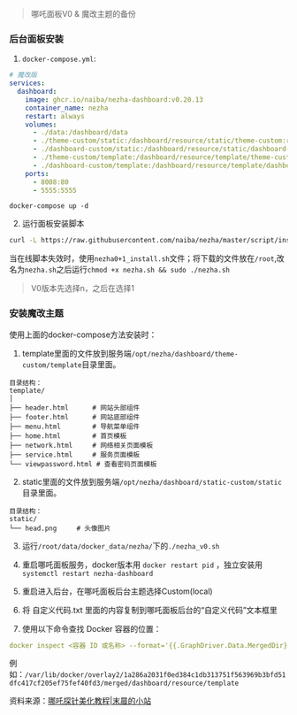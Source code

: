 > 哪吒面板V0 & 魔改主题的备份

### 后台面板安装
1. `docker-compose.yml`:
~~~yaml
# 魔改版
services:
  dashboard:
    image: ghcr.io/naiba/nezha-dashboard:v0.20.13
    container_name: nezha
    restart: always
    volumes:
      - ./data:/dashboard/data
      - ./theme-custom/static:/dashboard/resource/static/theme-custom:ro
      - ./dashboard-custom/static:/dashboard/resource/static/dashboard-custom:ro
      - ./theme-custom/template:/dashboard/resource/template/theme-custom:ro
      - ./dashboard-custom/template:/dashboard/resource/template/dashboard-custom:ro
    ports:
      - 8008:80
      - 5555:5555
~~~

`docker-compose up -d `

2. 运行面板安装脚本
~~~bash
curl -L https://raw.githubusercontent.com/naiba/nezha/master/script/install.sh  -o nezha.sh && chmod +x nezha.sh && sudo ./nezha.sh
~~~

当在线脚本失效时，使用`nezha0+1_install.sh`文件；将下载的文件放在`/root`,改名为`nezha.sh`之后运行`chmod +x nezha.sh && sudo ./nezha.sh`

> V0版本先选择n，之后在选择1

### 安装魔改主题

使用上面的docker-compose方法安装时：

1. template里面的文件放到服务端`/opt/nezha/dashboard/theme-custom/template`目录里面。
~~~plaintext
目录结构：
template/
│
├── header.html      # 网站头部组件
├── footer.html      # 网站底部组件
├── menu.html        # 导航菜单组件
├── home.html        # 首页模板
├── network.html     # 网络相关页面模板
├── service.html     # 服务页面模板
└── viewpassword.html # 查看密码页面模板
~~~

2. static里面的文件放到服务端`/opt/nezha/dashboard/static-custom/static`目录里面。
~~~plaintext
目录结构：
static/
└── head.png     # 头像图片
~~~

3. 运行`/root/data/docker_data/nezha/`下的`./nezha_v0.sh`

4. 重启哪吒面板服务，docker版本用 `docker restart pid` ，独立安装用 `systemctl restart nezha-dashboard`

5. 重启进入后台，在哪吒面板后台主题选择Custom(local)

6. 将 自定义代码.txt 里面的内容复制到哪吒面板后台的“自定义代码”文本框里

7. 使用以下命令查找 Docker 容器的位置：
~~~yaml
docker inspect <容器 ID 或名称> --format='{{.GraphDriver.Data.MergedDir}}'
~~~
例如：`/var/lib/docker/overlay2/1a286a2031f0ed384c1db313751f563969b3bfd51dfc417cf205ef75fef40fd3/merged/dashboard/resource/template`

资料来源：[哪吒探针美化教程|末晨的小站](https://blog.mochen.one/archives/86#%E6%9B%B4%E6%94%B9%E9%85%8D%E7%BD%AE%E6%96%87%E4%BB%B6)
